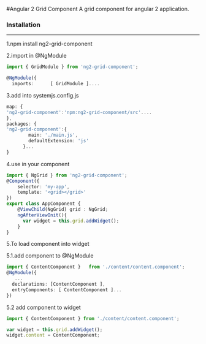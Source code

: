 #Angular 2 Grid Component
A grid component for angular 2 application.

### Installation
----------
1.npm install ng2-grid-component

2.import in @NgModule 
```typescript
import { GridModule } from 'ng2-grid-component';

@NgModule({
  imports:      [ GridModule ]....
```

3.add into systemjs.config.js
```typescript
map: {
'ng2-grid-component':'npm:ng2-grid-component/src'....
},
packages: {
'ng2-grid-component':{
        main: './main.js',
        defaultExtension: 'js'
      }...
}
```
4.use in your component
```typescript
import { NgGrid } from 'ng2-grid-component';
@Component({
    selector: 'my-app',
    template: '<grid></grid>'
})
export class AppComponent {
    @ViewChild(NgGrid) grid : NgGrid;
    ngAfterViewInit(){
      var widget = this.grid.addWidget();
    }
}
```
5.To load component into widget

5.1.add component to @NgModule
```typescript
import { ContentComponent }   from './content/content.component';
@NgModule({
   ...
  declarations: [ContentComponent ],
  entryComponents: [ ContentComponent ]...
})
```
5.2 add component to widget
```typescript
import { ContentComponent } from './content/content.component';

var widget = this.grid.addWidget();
widget.content = ContentComponent;
```
